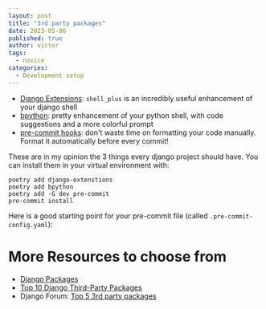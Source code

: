 ```yaml
---
layout: post
title: "3rd party packages"
date: 2023-05-06
published: true
author: victor
tags:
  - novice
categories:
  - Development setup
---
```


* [Django Extensions](https://github.com/django-extensions/django-extensions): `shell_plus` is an incredibly useful enhancement of your django shell
* [bpython](https://github.com/bpython/bpython): pretty enhancement of your python shell, with code suggestions and a more colorful prompt
* [pre-commit hooks](https://pre-commit.com/): don't waste time on formatting your code manually. Format it automatically before every commit!

These are in my opinion the 3 things every django project should have. You can install them in your virtual environment with:
```
poetry add django-extenstions
poetry add bpython
poetry add -G dev pre-commit
pre-commit install
```

Here is a good starting point for your pre-commit file (called `.pre-commit-config.yaml`):
<script src="https://gist.github.com/movileanuv/d70e4c00d61acc51646e23423a4c797b.js"></script>

# More Resources to choose from
* [Django Packages](https://djangopackages.org/)
* [Top 10 Django Third-Party Packages](https://learndjango.com/tutorials/essential-django-3rd-party-packages)
* Django Forum: [Top 5 3rd party packages][django-forum-dicussion]

[django-forum-dicussion]: https://forum.djangoproject.com/t/top-5-3rd-party-packages/391/17

